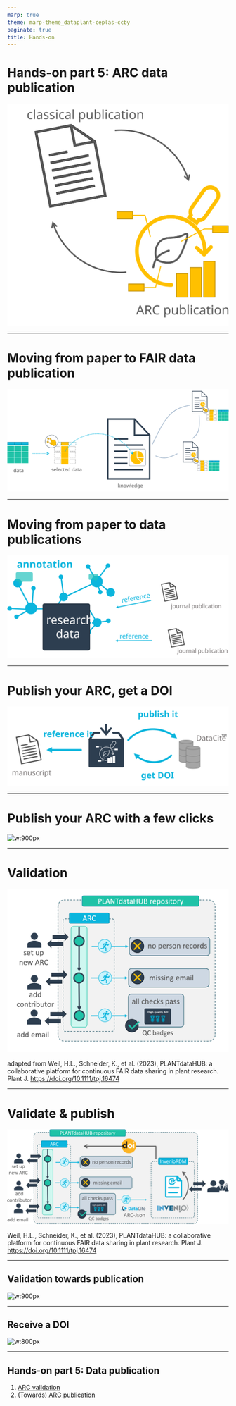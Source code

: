```yaml
---
marp: true
theme: marp-theme_dataplant-ceplas-ccby
paginate: true
title: Hands-on
---
```


# Hands-on part 5: ARC data publication

![w:500](../../../public/images-tm/data-publications/calssical-to-arc-publication.svg)

---

# Moving from paper to FAIR data publication

![w:900](../../../public/images-tm/fairdata-classicalpublication.svg)

---

# Moving from paper to data publications


![w:900px](../../../public/images-tm/data-publications/publication-fair-data-publication.svg)

---

# Publish your ARC, get a DOI

![w:800px](../../../public/images-tm/arc-seamlesspublication.svg)


---

# Publish your ARC with a few clicks

![w:900px](../../../public/kb/src/assets/images/data-publications/cqc-results.png)

---

# Validation


![h:400](./../../../public/images-tm/tpj16474-fig-0008-m-modified.png)

<span class="footer-reference"> adapted from Weil, H.L., Schneider, K., et al. (2023), PLANTdataHUB: a collaborative platform for continuous FAIR data sharing in plant research. Plant J. https://doi.org/10.1111/tpj.16474 </span>

---

# Validate & publish


![h:400](../../../public/images-tm/tpj16474-fig-0008-m.jpg)

<span class="footer-reference"> Weil, H.L., Schneider, K., et al. (2023), PLANTdataHUB: a collaborative platform for continuous FAIR data sharing in plant research. Plant J. https://doi.org/10.1111/tpj.16474 </span>

---

## Validation towards publication

![w:900px](../../../public/kb/src/assets/images/start-here/publication-validation.svg)

---

## Receive a DOI

![w:800px](../../../public/kb/src/assets/images/data-publications/doi-accession.png)

---

## Hands-on part 5: Data publication

1. [ARC validation](https://nfdi4plants.github.io/nfdi4plants.knowledgebase/guides/validate-arc/)
2. (Towards) [ARC publication](https://nfdi4plants.github.io/nfdi4plants.knowledgebase/guides/publish-arc/)

